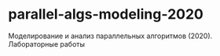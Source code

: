 # parallel-algs-modeling-2020
Моделирование и анализ параллельных алгоритмов (2020). Лабораторные работы
